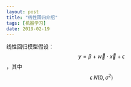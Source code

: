 ```yaml
---
layout: post
title: "线性回归介绍"
tags: [机器学习]
date: 2019-02-19
---
```


线性回归模型假设：$$y=\beta+\vec{w}\cdot\vec{x}+\epsilon$$，其中$$\epsilon~N(0, \sigma^2)$$
